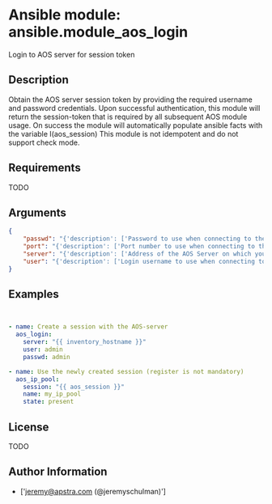 # Ansible module: ansible.module_aos_login


Login to AOS server for session token

## Description

Obtain the AOS server session token by providing the required username and password credentials.  Upon successful authentication, this module will return the session-token that is required by all subsequent AOS module usage. On success the module will automatically populate ansible facts with the variable I(aos_session) This module is not idempotent and do not support check mode.

## Requirements

TODO

## Arguments

``` json
{
    "passwd": "{'description': ['Password to use when connecting to the AOS server.'], 'default': 'admin'}",
    "port": "{'description': ['Port number to use when connecting to the AOS server.'], 'default': 443}",
    "server": "{'description': ['Address of the AOS Server on which you want to open a connection.'], 'required': True}",
    "user": "{'description': ['Login username to use when connecting to the AOS server.'], 'default': 'admin'}",
}
```

## Examples


``` yaml


- name: Create a session with the AOS-server
  aos_login:
    server: "{{ inventory_hostname }}"
    user: admin
    passwd: admin

- name: Use the newly created session (register is not mandatory)
  aos_ip_pool:
    session: "{{ aos_session }}"
    name: my_ip_pool
    state: present

```

## License

TODO

## Author Information
  - ['jeremy@apstra.com (@jeremyschulman)']
